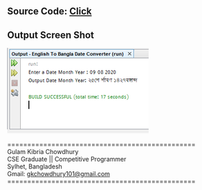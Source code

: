 ## Source Code: [Click](https://github.com/GK-CPP/English-To-Bangla-Date-Converter/blob/master/English%20To%20Bangla%20Date%20Converter/src/English%20To%20Bangla%20Date%20Converter/Calender.java)

Output Screen Shot
-----------------------
<img src="https://github.com/GK-CPP/English-To-Bangla-Date-Converter/blob/master/English%20To%20Bangla%20Date%20Converter/Output.PNG">


=============================================== <br> 
Gulam Kibria Chowdhury <br>
CSE Graduate || Competitive Programmer <br>
Sylhet, Bangladesh <br>
Gmail: gkchowdhury101@gmail.com <br>
=============================================== <br>